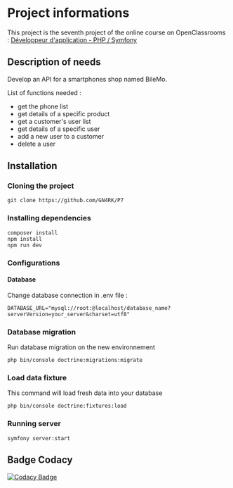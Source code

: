 # Project informations
This project is the seventh project of the online course on OpenClassrooms : [Développeur d'application - PHP / Symfony](https://openclassrooms.com/fr/paths/59-developpeur-dapplication-php-symfony)

## Description of needs
Develop an API for a smartphones shop named BileMo.

List of functions needed :
- get the phone list
- get details of a specific product
- get a customer's user list
- get details of a specific user
- add a new user to a customer
- delete a user

## Installation

### Cloning the project
```
git clone https://github.com/GN4RK/P7
```

### Installing dependencies 
```
composer install
npm install
npm run dev
```

### Configurations

#### Database
Change database connection in .env file : 
```
DATABASE_URL="mysql://root:@localhost/database_name?serverVersion=your_server&charset=utf8"
```

### Database migration
Run database migration on the new environnement
```
php bin/console doctrine:migrations:migrate
```

### Load data fixture
This command will load fresh data into your database
```
php bin/console doctrine:fixtures:load
```

### Running server
```
symfony server:start
```

## Badge Codacy
[![Codacy Badge](https://app.codacy.com/project/badge/Grade/1e4a8bf5f15440f389d660fca7525a44)](https://www.codacy.com/gh/GN4RK/P7/dashboard?utm_source=github.com&amp;utm_medium=referral&amp;utm_content=GN4RK/P7&amp;utm_campaign=Badge_Grade)